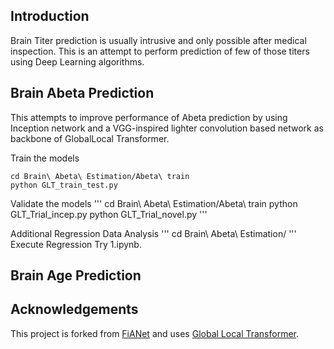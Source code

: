 ## Introduction
Brain Titer prediction is usually intrusive and only possible after medical inspection. This is an attempt to perform prediction of few of those titers using Deep Learning algorithms. 

## Brain Abeta Prediction
This attempts to improve performance of Abeta prediction by using Inception network and a VGG-inspired lighter convolution based network as backbone of GlobalLocal Transformer.

Train the models
```
cd Brain\ Abeta\ Estimation/Abeta\ train
python GLT_train_test.py
```

Validate the models
'''
cd Brain\ Abeta\ Estimation/Abeta\ train
python GLT_Trial_incep.py
python GLT_Trial_novel.py
'''

Additional Regression Data Analysis
'''
cd Brain\ Abeta\ Estimation/
'''
Execute Regression Try 1.ipynb.

## Brain Age Prediction









## Acknowledgements

This project is forked from [FiANet](https://github.com/shengfly/FiAnet) and uses [Global Local Transformer](https://github.com/shengfly/global-local-transformer).
